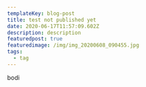 ```yaml
---
templateKey: blog-post
title: test not published yet
date: 2020-06-17T11:57:09.602Z
description: description
featuredpost: true
featuredimage: /img/img_20200608_090455.jpg
tags:
  - tag
---
```

bodi